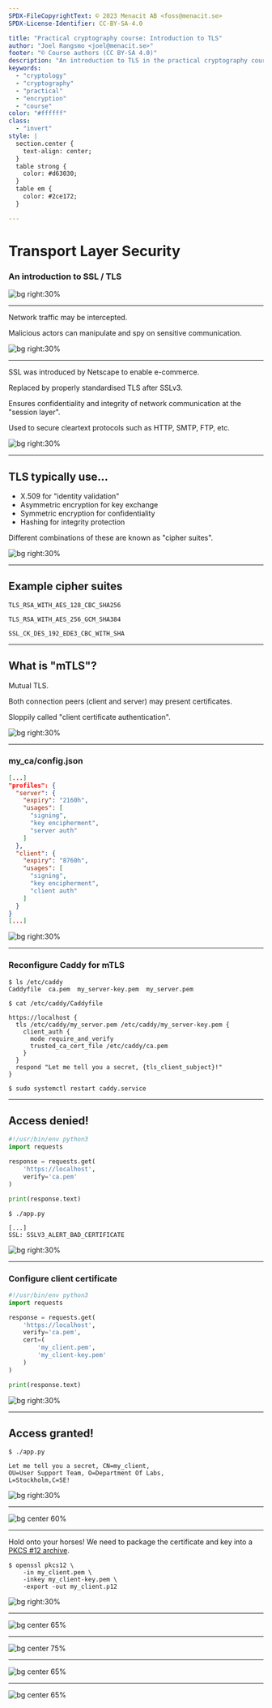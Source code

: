 ```yaml
---
SPDX-FileCopyrightText: © 2023 Menacit AB <foss@menacit.se>
SPDX-License-Identifier: CC-BY-SA-4.0

title: "Practical cryptography course: Introduction to TLS"
author: "Joel Rangsmo <joel@menacit.se>"
footer: "© Course authors (CC BY-SA 4.0)"
description: "An introduction to TLS in the practical cryptography course"
keywords:
  - "cryptology"
  - "cryptography"
  - "practical"
  - "encryption"
  - "course"
color: "#ffffff"
class:
  - "invert"
style: |
  section.center {
    text-align: center;
  }
  table strong {
    color: #d63030;
  }
  table em {
    color: #2ce172;
  }

---
```

<!-- _footer: "%ATTRIBUTION_PREFIX% Bret Bernhoft (CC0 1.0)" -->
# Transport Layer Security
### An introduction to SSL / TLS

![bg right:30%](images/25-cyberpunk.jpg)

---
<!-- _footer: "%ATTRIBUTION_PREFIX% Bret Bernhoft (CC0 1.0)" -->
Network traffic may be intercepted.  
  
Malicious actors can manipulate and spy on sensitive communication.  

![bg right:30%](images/25-cyberpunk.jpg)

---
<!-- _footer: "%ATTRIBUTION_PREFIX% Bret Bernhoft (CC0 1.0)" -->
SSL was introduced by Netscape to enable e-commerce.  
  
Replaced by properly standardised TLS after SSLv3.  
  
Ensures confidentiality and integrity of network communication at the "session layer".  
  
Used to secure cleartext protocols such as HTTP, SMTP, FTP, etc.

![bg right:30%](images/25-cyberpunk.jpg)

---
<!-- _footer: "%ATTRIBUTION_PREFIX% Bret Bernhoft (CC0 1.0)" -->
## TLS typically use...
- X.509 for "identity validation"
- Asymmetric encryption for key exchange
- Symmetric encryption for confidentiality
- Hashing for integrity protection

Different combinations of these are known as "cipher suites".

![bg right:30%](images/25-cyberpunk.jpg)

---
## Example cipher suites
```
TLS_RSA_WITH_AES_128_CBC_SHA256

TLS_RSA_WITH_AES_256_GCM_SHA384

SSL_CK_DES_192_EDE3_CBC_WITH_SHA
```

---
<!-- _footer: "%ATTRIBUTION_PREFIX% Bret Bernhoft (CC0 1.0)" -->
## What is "mTLS"?
Mutual TLS.  

Both connection peers (client and server) may present certificates.  
  
Sloppily called "client certificate authentication".

![bg right:30%](images/25-cyberpunk.jpg)

---
<!-- _footer: "%ATTRIBUTION_PREFIX% Bret Bernhoft (CC0 1.0)" -->
### my\_ca/config.json
```json
[...]
"profiles": {
  "server": {
    "expiry": "2160h",
    "usages": [
      "signing",
      "key encipherment",
      "server auth"
    ]
  },
  "client": {
    "expiry": "8760h",
    "usages": [
      "signing",
      "key encipherment",
      "client auth"
    ]
  }
}
[...]
```

![bg right:30%](images/25-cyberpunk.jpg)

---
### Reconfigure Caddy for mTLS
```
$ ls /etc/caddy
Caddyfile  ca.pem  my_server-key.pem  my_server.pem

$ cat /etc/caddy/Caddyfile 

https://localhost {
  tls /etc/caddy/my_server.pem /etc/caddy/my_server-key.pem {
    client_auth {
      mode require_and_verify
      trusted_ca_cert_file /etc/caddy/ca.pem
    }
  }
  respond "Let me tell you a secret, {tls_client_subject}!"
}

$ sudo systemctl restart caddy.service
```

---
<!-- _footer: "%ATTRIBUTION_PREFIX% Kristoffer Trolle (CC BY 2.0)" -->
## Access denied!
```python
#!/usr/bin/env python3
import requests

response = requests.get(
    'https://localhost',
    verify='ca.pem'
)

print(response.text)
```

```
$ ./app.py

[...]
SSL: SSLV3_ALERT_BAD_CERTIFICATE
```

![bg right:30%](images/25-cyberpunk.jpg)

---
<!-- _footer: "%ATTRIBUTION_PREFIX% Kristoffer Trolle (CC BY 2.0)" -->
### Configure client certificate
```python
#!/usr/bin/env python3
import requests

response = requests.get(
    'https://localhost',
    verify='ca.pem',
    cert=(
        'my_client.pem',
        'my_client-key.pem'
    )
)

print(response.text)
```

![bg right:30%](images/25-cyberpunk.jpg)

---
<!-- _footer: "%ATTRIBUTION_PREFIX% Kristoffer Trolle (CC BY 2.0)" -->
## Access granted!
```
$ ./app.py

Let me tell you a secret, CN=my_client,
OU=User Support Team, O=Department Of Labs,
L=Stockholm,C=SE!
```

![bg right:30%](images/25-cyberpunk.jpg)

---
![bg center 60%](images/25-firefox_no_client_cert.png)

---
<!-- _footer: "%ATTRIBUTION_PREFIX% Kristoffer Trolle (CC BY 2.0)" -->
Hold onto your horses! We need to package the certificate and key into a
[PKCS #12 archive](https://en.wikipedia.org/wiki/PKCS_12).  
  
```
$ openssl pkcs12 \
	-in my_client.pem \
	-inkey my_client-key.pem \
	-export -out my_client.p12
```

![bg right:30%](images/25-cyberpunk.jpg)

---
![bg center 65%](images/25-firefox_client_cert_list.png)

---
![bg center 75%](images/25-firefox_client_cert_imported.png)

---
![bg center 65%](images/25-firefox_client_cert_auth_select.png)

---
![bg center 65%](images/25-firefox_client_cert_authed.png)
